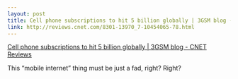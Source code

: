 ```yaml
--- 
layout: post
title: Cell phone subscriptions to hit 5 billion globally | 3GSM blog - CNET Reviews
link: http://reviews.cnet.com/8301-13970_7-10454065-78.html
---
```

<a href=
"http://reviews.cnet.com/8301-13970_7-10454065-78.html">Cell phone
subscriptions to hit 5 billion globally | 3GSM blog - CNET
Reviews</a><br>

<p>This “mobile internet” thing must be just a fad, right?
Right?</p>
